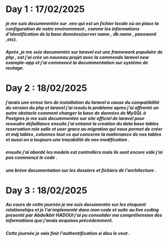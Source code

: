 # Day 1 : 17/02/2025

##### je me suis docummentée sur .env qui est un fichier locale où on place la configuration de notre environnment , comme les informations d'identification de la base données(server name , db name , password ,etc).

##### Aprés ,je me suis documentée sur laravel est une framework populaire de php , est j'ai crée un nouveau projet avec la commende laravel new example-app et j'ai commencé la docummentation sur systéme de routage.

# Day 2 : 18/02/2025

##### j'avais une  erreur lors de installation du laravel a cause du compatibilité du version du php et laravel j'ai resolu le probleme apres j'ai affronté un autre obstacle comment changer la base de données de MySQL à Postgres je me suis docummentée sur site officiel de laravel pour resoudre défaillance ensuite j'ai entamé la creation du data base tables reservation role  salle et user grace au migration qui nous permet de créer et màj tables ,colonnes tout ce qui concerne la maitenance de nos tables et aussi on a toujours une traçabilité de nos modification .

##### ensuite j'ai abordé les models est controllers mais ils sont encore vide j'ai pas commençé le code .

##### une bréve documentation sur les dossiers et fichiers de l'architecture .

# Day 3 : 18/02/2025

##### Au cours de cette journée je me suis documentée sur les eloquent relationships et je l'ai implementé dans mon code et suite au live coding presenté par Abdelkbir HADOUI j'ai pu consolider ma compréhension des informations que j'avais acquises précédemment.

##### Cette journée je vais finir l'authentification si dieu le veut .
